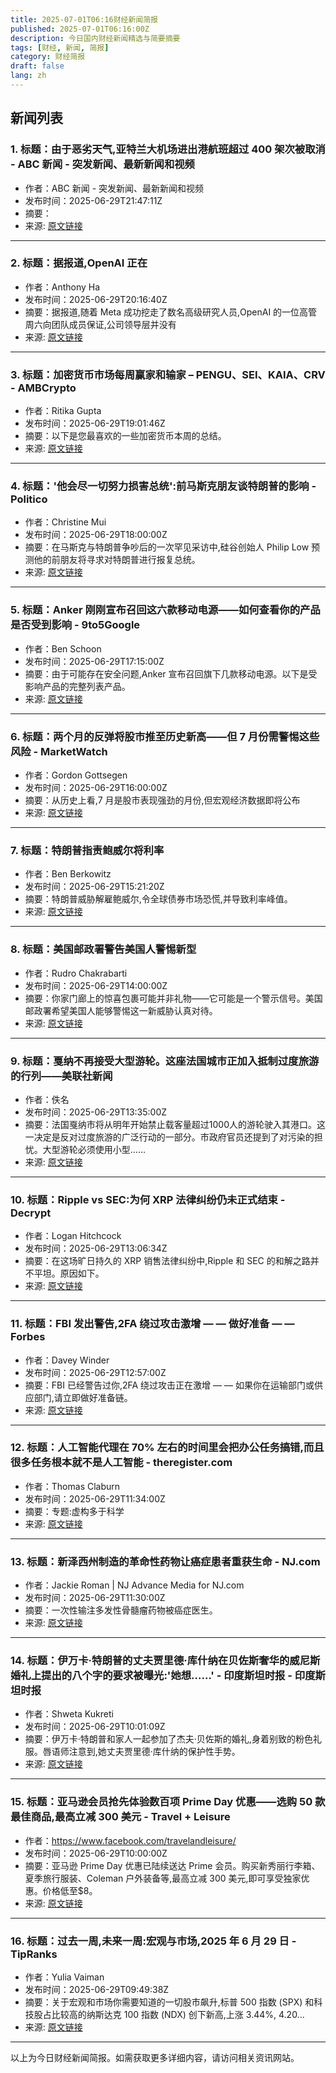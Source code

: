 ```yaml
---
title: 2025-07-01T06:16财经新闻简报
published: 2025-07-01T06:16:00Z
description: 今日国内财经新闻精选与简要摘要
tags: [财经, 新闻, 简报]
category: 财经简报
draft: false
lang: zh
---
```


## 新闻列表

### 1. 标题：由于恶劣天气,亚特兰大机场进出港航班超过 400 架次被取消 - ABC 新闻 - 突发新闻、最新新闻和视频
- 作者：ABC 新闻 - 突发新闻、最新新闻和视频
- 发布时间：2025-06-29T21:47:11Z
- 摘要：
- 来源: [原文链接](https://abcnews.go.com/US/400-flights-canceled-atlanta-airport-due-severe-weather/story?id\\\=123301711)

---

### 2. 标题：据报道,OpenAI 正在
- 作者：Anthony Ha
- 发布时间：2025-06-29T20:16:40Z
- 摘要：据报道,随着 Meta 成功挖走了数名高级研究人员,OpenAI 的一位高管周六向团队成员保证,公司领导层并没有
- 来源: [原文链接](https://techcrunch.com/2025/06/29/openai-reportedly-recalibrating-compensation-in-response-to-meta-hires/)

---

### 3. 标题：加密货币市场每周赢家和输家 – PENGU、SEI、KAIA、CRV - AMBCrypto
- 作者：Ritika Gupta
- 发布时间：2025-06-29T19:01:46Z
- 摘要：以下是您最喜欢的一些加密货币本周的总结。
- 来源: [原文链接](https://ambcrypto.com/crypto-market-weekly-review-29-june/)

---

### 4. 标题：&#39;他会尽一切努力损害总统&#39;:前马斯克朋友谈特朗普的影响 - Politico
- 作者：Christine Mui
- 发布时间：2025-06-29T18:00:00Z
- 摘要：在马斯克与特朗普争吵后的一次罕见采访中,硅谷创始人 Philip Low 预测他的前朋友将寻求对特朗普进行报复总统。
- 来源: [原文链接](https://www.politico.com/news/2025/06/29/silicon-valley-elon-musk-donald-trump-00415544)

---

### 5. 标题：Anker 刚刚宣布召回这六款移动电源——如何查看你的产品是否受到影响 - 9to5Google
- 作者：Ben Schoon
- 发布时间：2025-06-29T17:15:00Z
- 摘要：由于可能存在安全问题,Anker 宣布召回旗下几款移动电源。以下是受影响产品的完整列表产品。
- 来源: [原文链接](http://9to5google.com/2025/06/29/anker-power-bank-recall-list/)

---

### 6. 标题：两个月的反弹将股市推至历史新高——但 7 月份需警惕这些风险 - MarketWatch
- 作者：Gordon Gottsegen
- 发布时间：2025-06-29T16:00:00Z
- 摘要：从历史上看,7 月是股市表现强劲的月份,但宏观经济数据即将公布
- 来源: [原文链接](https://www.marketwatch.com/story/a-2-month-rally-pushed-the-stock-market-to-record-highs-but-watch-for-these-risks-in-july-c27d5a06)

---

### 7. 标题：特朗普指责鲍威尔将利率
- 作者：Ben Berkowitz
- 发布时间：2025-06-29T15:21:20Z
- 摘要：特朗普威胁解雇鲍威尔,令全球债券市场恐慌,并导致利率峰值。
- 来源: [原文链接](https://www.axios.com/2025/06/29/trump-powell-rates)

---

### 8. 标题：美国邮政署警告美国人警惕新型
- 作者：Rudro Chakrabarti
- 发布时间：2025-06-29T14:00:00Z
- 摘要：你家门廊上的惊喜包裹可能并非礼物——它可能是一个警示信号。美国邮政署希望美国人能够警惕这一新威胁认真对待。
- 来源: [原文链接](https://www.yahoo.com/news/usps-warns-americans-brushing-scam-140000360.html)

---

### 9. 标题：戛纳不再接受大型游轮。这座法国城市正加入抵制过度旅游的行列——美联社新闻
- 作者：佚名
- 发布时间：2025-06-29T13:35:00Z
- 摘要：法国戛纳市将从明年开始禁止载客量超过1000人的游轮驶入其港口。这一决定是反对过度旅游的广泛行动的一部分。市政府官员还提到了对污染的担忧。大型游轮必须使用小型……
- 来源: [原文链接](https://apnews.com/article/cruise-ships-cannes-france-ban-d2a4c983bad2d3f63499a91fac7814d3)

---

### 10. 标题：Ripple vs SEC:为何 XRP 法律纠纷仍未正式结束 - Decrypt
- 作者：Logan Hitchcock
- 发布时间：2025-06-29T13:06:34Z
- 摘要：在这场旷日持久的 XRP 销售法律纠纷中,Ripple 和 SEC 的和解之路并不平坦。原因如下。
- 来源: [原文链接](https://decrypt.co/327521/ripple-vs-sec-why-xrp-legal-battle-still-not-over)

---

### 11. 标题：FBI 发出警告,2FA 绕过攻击激增 — — 做好准备 — — Forbes
- 作者：Davey Winder
- 发布时间：2025-06-29T12:57:00Z
- 摘要：FBI 已经警告过你,2FA 绕过攻击正在激增 — — 如果你在运输部门或供应部门,请立即做好准备链。
- 来源: [原文链接](https://www.forbes.com/sites/daveywinder/2025/06/29/fbi-warning-issued-as-2fa-bypass-attacks-surge---act-now/)

---

### 12. 标题：人工智能代理在 70% 左右的时间里会把办公任务搞错,而且很多任务根本就不是人工智能 - theregister.com
- 作者：Thomas Claburn
- 发布时间：2025-06-29T11:34:00Z
- 摘要：专题:虚构多于科学
- 来源: [原文链接](https://www.theregister.com/2025/06/29/ai_agents_fail_a_lot/)

---

### 13. 标题：新泽西州制造的革命性药物让癌症患者重获生命 - NJ.com
- 作者：Jackie Roman | NJ Advance Media for NJ.com
- 发布时间：2025-06-29T11:30:00Z
- 摘要：一次性输注多发性骨髓瘤药物被癌症医生。
- 来源: [原文链接](https://www.nj.com/healthfit/2025/06/a-revolutionary-drug-made-in-nj-is-giving-cancer-patients-years-of-their-lives-back.html)

---

### 14. 标题：伊万卡·特朗普的丈夫贾里德·库什纳在贝佐斯奢华的威尼斯婚礼上提出的八个字的要求被曝光:'她想……' - 印度斯坦时报 - 印度斯坦时报
- 作者：Shweta Kukreti
- 发布时间：2025-06-29T10:01:09Z
- 摘要：伊万卡·特朗普和家人一起参加了杰夫·贝佐斯的婚礼,身着别致的粉色礼服。唇语师注意到,她丈夫贾里德·库什纳的保护性手势。
- 来源: [原文链接](https://www.hindustantimes.com/world-news/us-news/ivanka-trumps-hubby-jared-kushners-eight-word-demand-at-jeff-bezos-lavish-venice-wedding-revealed-shed-like-to-101751189716336.html)

---

### 15. 标题：亚马逊会员抢先体验数百项 Prime Day 优惠——选购 50 款最佳商品,最高立减 300 美元 - Travel + Leisure
- 作者：https://www.facebook.com/travelandleisure/
- 发布时间：2025-06-29T10:00:00Z
- 摘要：亚马逊 Prime Day 优惠已陆续送达 Prime 会员。购买新秀丽行李箱、夏季旅行服装、Coleman 户外装备等,最高立减 300 美元,即可享受独家优惠。价格低至$8。
- 来源: [原文链接](https://www.travelandleisure.com/amazon-prime-day-2025-best-early-members-deals-11759703)

---

### 16. 标题：过去一周,未来一周:宏观与市场,2025 年 6 月 29 日 - TipRanks
- 作者：Yulia Vaiman
- 发布时间：2025-06-29T09:49:38Z
- 摘要：关于宏观和市场你需要知道的一切股市飙升,标普 500 指数 (SPX) 和科技股占比较高的纳斯达克 100 指数 (NDX) 创下新高,上涨 3.44%, 4.20...
- 来源: [原文链接](https://www.tipranks.com/news/the-week-that-was-the-week-ahead-macro-markets-june-29-2025)

---


以上为今日财经新闻简报。如需获取更多详细内容，请访问相关资讯网站。